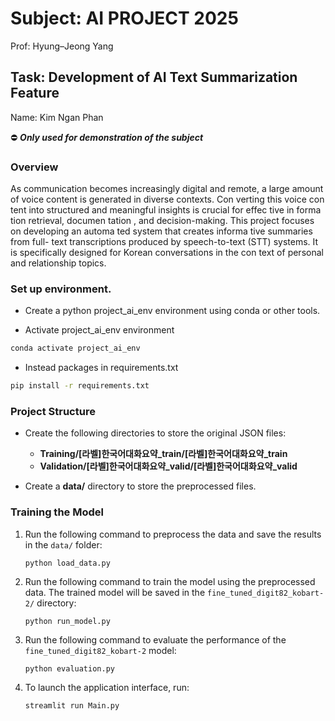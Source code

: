 #  Subject: AI PROJECT 2025

Prof: Hyung–Jeong Yang

## Task: Development of AI Text Summarization Feature

Name: Kim Ngan Phan

⛔ ***Only used for demonstration of the subject***
### Overview
As communication becomes increasingly digital and remote, a large amount of voice content is generated in diverse contexts. Con verting this voice con tent into structured and meaningful insights is crucial for effec tive in forma tion retrieval, documen tation , and decision-making. This project focuses on developing an automa ted system that creates informa tive summaries from full- text transcriptions produced by speech-to-text (STT) systems. It is specifically designed for Korean conversations in the con text of personal and relationship topics.
### Set up environment. 
+ Create a python project_ai_env environment using conda or other tools.

+ Activate project_ai_env environment
```bash
conda activate project_ai_env
```
+ Instead packages in requirements.txt
```bash
pip install -r requirements.txt
```
### Project Structure

* Create the following directories to store the original JSON files:

  * **Training/\[라벨]한국어대화요약\_train/\[라벨]한국어대화요약\_train**
  * **Validation/\[라벨]한국어대화요약\_valid/\[라벨]한국어대화요약\_valid**
* Create a **data/** directory to store the preprocessed files.

### Training the Model

1. Run the following command to preprocess the data and save the results in the `data/` folder:

   ```
   python load_data.py
   ```
2. Run the following command to train the model using the preprocessed data. The trained model will be saved in the `fine_tuned_digit82_kobart-2/` directory:

   ```
   python run_model.py
   ```
3. Run the following command to evaluate the performance of the `fine_tuned_digit82_kobart-2` model:

   ```
   python evaluation.py
   ```
4. To launch the application interface, run:

   ```
   streamlit run Main.py
   ```

